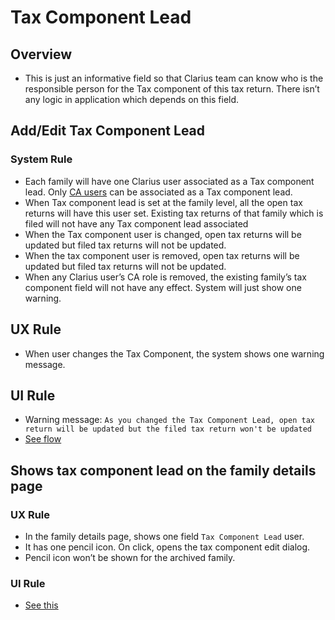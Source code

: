# Tax Component Lead
## Overview
- This is just an informative field so that Clarius team can know who is the responsible person for the Tax component of this tax return. There isn’t any logic in application which depends on this field.

## Add/Edit Tax Component Lead

### System Rule
- Each family will have one Clarius user associated as a Tax component lead. Only [CA users](../contact-company/contacts-of-app-users.md#ui-requirement) can be associated as a Tax component lead.
- When Tax component lead is set at the family level, all the open tax returns will have this user set. Existing tax returns of that family which is filed will not have any Tax component lead associated
- When the Tax component user is changed, open tax returns will be updated but filed tax returns will not be updated. 
- When the tax component user is removed, open tax returns will be updated but filed tax returns will not be updated. 
- When any Clarius user’s CA role is removed, the existing family’s tax component field will not have any effect. System will just show one warning.

## UX Rule
- When user changes the Tax Component, the system shows one warning message. 

## UI Rule
- Warning message: `As you changed the Tax Component Lead, open tax return will be updated but the filed tax return won't be updated`
- [See flow](https://drive.google.com/drive/u/0/folders/1tdFxPMko1QVIN57HdDx34PVVAPVw6kH3)


## Shows tax component lead on the family details page

### UX Rule
- In the family details page, shows one field `Tax Component Lead` user.
- It has one pencil icon. On click, opens the tax component edit dialog.
- Pencil icon won’t be shown for the archived family.

### UI Rule
- [See this](https://drive.google.com/file/d/1hqwMHiWiYKVWQin1Rar4CVXPlrYUoK6a/view?usp=sharing)